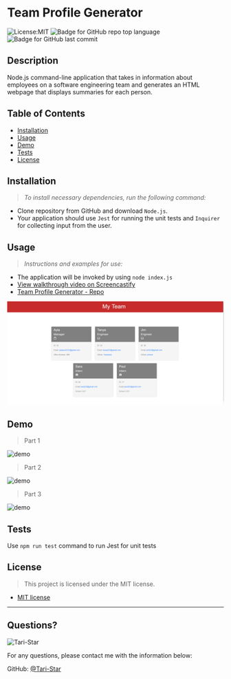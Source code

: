# Team Profile Generator

 
  
  ![License:MIT](https://img.shields.io/badge/License-MIT-blue.svg)
  ![Badge for GitHub repo top language](https://img.shields.io/github/languages/top/Tari-Star/Challenge10-TeamProfile?style=flat&logo=appveyor)
  ![Badge for GitHub last commit](https://img.shields.io/github/last-commit/Tari-Star/Challenge10-TeamProfile?style=flat&logo=appveyor)
 


  ## Description
   Node.js command-line application that takes in information about employees on a software engineering team and generates an HTML webpage that displays summaries for each person.
  
 
  



  ## Table of Contents 
 * [Installation](#installation) 
 * [Usage](#usage) 
 * [Demo](#demo)
 * [Tests](#tests)
 * [License](#license)

  ## Installation 


  >*To install necessary dependencies, run the following command:*
  
 * Clone repository from GitHub and download `Node.js`.
 * Your application should use `Jest` for running the unit tests and  `Inquirer` for collecting input from the user. 

  ## Usage
    
  >*Instructions and examples for use:*
  
  * The application will be invoked by using  `node index.js`
  * [View walkthrough video on Screencastify](https://watch.screencastify.com/v/VW4ykfT07O57OUZ7JawR)<br>
  * [Team Profile Generator - Repo](https://github.com/Tari-Star/Challenge10-TeamProfile.git)

  ![challenge-10](./images/c10.png)
  
  ## Demo

  > Part 1

  ![demo](./images/c10-part-1.gif)

  > Part 2

  ![demo](./images/c10-part-2.gif)

  > Part 3

  ![demo](./images/c10-part-3.gif)

  ## Tests

  Use `npm run test` command to run Jest for unit tests

  ## License

    
  > This project is licensed under the  MIT license. 

  * [MIT license](https://choosealicense.com/licenses/mit) 
    
    
  
   ---
   
  ## Questions?

   
  <img src="https://avatars.githubusercontent.com/u/89365355?v=4" alt="Tari-Star" width="40%" />
  
  For any questions, please contact me with the information below:
 
  GitHub: [@Tari-Star](https://api.github.com/users/Tari-Star)
  
   